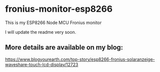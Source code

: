 # fronius-monitor-esp8266
This is my ESP8266 Node MCU Fronius monitor

I will update the readme very soon.

## More details are available on my blog: 
https://www.blogyourearth.com/top-story/esp8266-fronius-solaranzeige-waveshare-touch-lcd-display/12723
